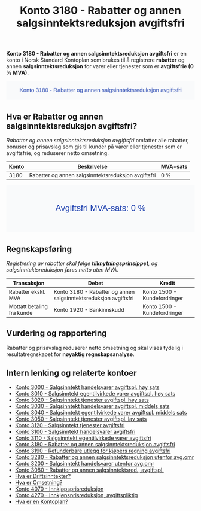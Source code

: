 ﻿---
title: "Konto 3180 - Rabatter og annen salgsinntektsreduksjon avgiftsfri"
seoTitle: "3180-rabatter-og-annen-salgsinntektsreduksjon-avgiftsfri"
meta_description: '**Konto 3180 - Rabatter og annen salgsinntektsreduksjon avgiftsfri** er en konto i Norsk Standard Kontoplan som brukes til å registrere **rabatter** og annen *...'
slug: 3180-rabatter-og-annen-salgsinntektsreduksjon-avgiftsfri
type: blog
layout: pages/single
---

**Konto 3180 - Rabatter og annen salgsinntektsreduksjon avgiftsfri** er en konto i Norsk Standard Kontoplan som brukes til å registrere **rabatter** og annen **salgsinntektsreduksjon** for varer eller tjenester som er **avgiftsfrie (0 % MVA)**.

![Illustrasjon av Konto 3180 - Rabatter og annen salgsinntektsreduksjon avgiftsfri](3180-rabatter-og-annen-salgsinntektsreduksjon-avgiftsfri-image.svg)

## Hva er Rabatter og annen salgsinntektsreduksjon avgiftsfri?

*Rabatter og annen salgsinntektsreduksjon avgiftsfri* omfatter alle rabatter, bonuser og prisavslag som gis til kunder på varer eller tjenester som er avgiftsfrie, og reduserer netto omsetning.

| Konto | Beskrivelse                                             | MVA-sats |
|-------|---------------------------------------------------------|----------|
| 3180  | Rabatter og annen salgsinntektsreduksjon avgiftsfri     | 0 %      |

![Avgiftsfri MVA-sats: 0 %](3180-mva-avgiftsfri.svg)

## Regnskapsføring

*Registrering av rabatter skal følge **tilknytningsprinsippet**, og salgsinntektsreduksjon føres netto uten MVA.*

| Transaksjon                | Debet                                                | Kredit                      |
|----------------------------|------------------------------------------------------|-----------------------------|
| Rabatter ekskl. MVA        | Konto 3180 - Rabatter og annen salgsinntektsreduksjon avgiftsfri | Konto 1500 - Kundefordringer |
| Mottatt betaling fra kunde | Konto 1920 - Bankinnskudd                            | Konto 1500 - Kundefordringer |

## Vurdering og rapportering

Rabatter og prisavslag reduserer netto omsetning og skal vises tydelig i resultatregnskapet for **nøyaktig regnskapsanalyse**.

## Intern lenking og relaterte kontoer

* [Konto 3000 - Salgsinntekt handelsvarer avgiftspl. høy sats](/blogs/kontoplan/3000-salgsinntekt-handelsvarer-avgiftspl-hoy-sats "Konto 3000 - Salgsinntekt handelsvarer avgiftspl. høy sats")
* [Konto 3010 - Salgsinntekt egentilvirkede varer avgiftspl. høy sats](/blogs/kontoplan/3010-salgsinntekt-egentilvirkede-varer-avgiftspl-hoy-sats "Konto 3010 - Salgsinntekt egentilvirkede varer avgiftspl. høy sats")
* [Konto 3020 - Salgsinntekt tjenester avgiftspl. høy sats](/blogs/kontoplan/3020-salgsinntekt-tjenester-avgiftspl-hoy-sats "Konto 3020 - Salgsinntekt tjenester avgiftspl. høy sats")
* [Konto 3030 - Salgsinntekt handelsvarer avgiftspl. middels sats](/blogs/kontoplan/3030-salgsinntekt-handelsvarer-avgiftspl-middels-sats "Konto 3030 - Salgsinntekt handelsvarer avgiftspl. middels sats")
* [Konto 3040 - Salgsinntekt egentilvirkede varer avgiftspl. middels sats](/blogs/kontoplan/3040-salgsinntekt-egentilvirkede-varer-avgiftspl-middels-sats "Konto 3040 - Salgsinntekt egentilvirkede varer avgiftspl. middels sats")
* [Konto 3050 - Salgsinntekt tjenester avgiftspl. lav sats](/blogs/kontoplan/3050-salgsinntekt-tjenester-avgiftspl-lav-sats "Konto 3050 - Salgsinntekt tjenester avgiftspl. lav sats")
* [Konto 3120 - Salgsinntekt tjenester avgiftsfri](/blogs/kontoplan/3120-salgsinntekt-tjenester-avgiftsfri "Konto 3120 - Salgsinntekt tjenester avgiftsfri")
* [Konto 3100 - Salgsinntekt handelsvarer avgiftsfri](/blogs/kontoplan/3100-salgsinntekt-handelsvarer-avgiftsfri "Konto 3100 - Salgsinntekt handelsvarer avgiftsfri")
* [Konto 3110 - Salgsinntekt egentilvirkede varer avgiftsfri](/blogs/kontoplan/3110-salgsinntekt-egentilvirkede-varer-avgiftsfri "Konto 3110 - Salgsinntekt egentilvirkede varer avgiftsfri")
* [Konto 3180 - Rabatter og annen salgsinntektsreduksjon avgiftsfri](/blogs/kontoplan/3180-rabatter-og-annen-salgsinntektsreduksjon-avgiftsfri "Konto 3180 - Rabatter og annen salgsinntektsreduksjon avgiftsfri")
* [Konto 3190 - Refunderbare utlegg for kjøpers regning avgiftsfri](/blogs/kontoplan/3190-refunderbare-utlegg-for-kjopers-regning-avgiftsfri "Konto 3190 - Refunderbare utlegg for kjøpers regning avgiftsfri")
* [Konto 3280 - Rabatter og annen salgsinntektsreduksjon utenfor avg.omr](/blogs/kontoplan/3280-rabatter-og-annen-salgsinntektsreduksjon-utenfor-avg-omr "Konto 3280 - Rabatter og annen salgsinntektsreduksjon utenfor avg.omr")
* [Konto 3200 - Salgsinntekt handelsvarer utenfor avg.omr](/blogs/kontoplan/3200-salgsinntekt-handelsvarer-utenfor-avg-omr "Konto 3200 - Salgsinntekt handelsvarer utenfor avg.omr")
* [Konto 3080 - Rabatter og annen salgsinntektsred., avgiftspl.](/blogs/kontoplan/3080-rabatter-og-annen-salgsinntektsred-avgiftspl "Konto 3080 - Rabatter og annen salgsinntektsred., avgiftspl.")
* [Hva er Driftsinntekter?](/blogs/regnskap/hva-er-driftsinntekter "Hva er Driftsinntekter? Komplett Guide til Driftsinntekter i Regnskap")
* [Hva er Omsetning?](/blogs/regnskap/hva-er-omsetning "Hva er Omsetning? Komplett Guide til Omsetning i Regnskap og Skatt")
* [Konto 4070 - Innkjøpsprisreduksjon](/blogs/kontoplan/4070-innkjopsprisreduksjon "Konto 4070 - Innkjøpsprisreduksjon")
* [Konto 4270 - Innkjøpsprisreduksjon, avgiftspliktig](/blogs/kontoplan/4270-innkjopsprisreduksjon-avgiftspliktig "Konto 4270 - Innkjøpsprisreduksjon, avgiftspliktig")
* [Hva er en Kontoplan?](/blogs/regnskap/hva-er-kontoplan "Hva er en Kontoplan? Komplett Guide til Kontoplaner i Norsk Regnskap")






